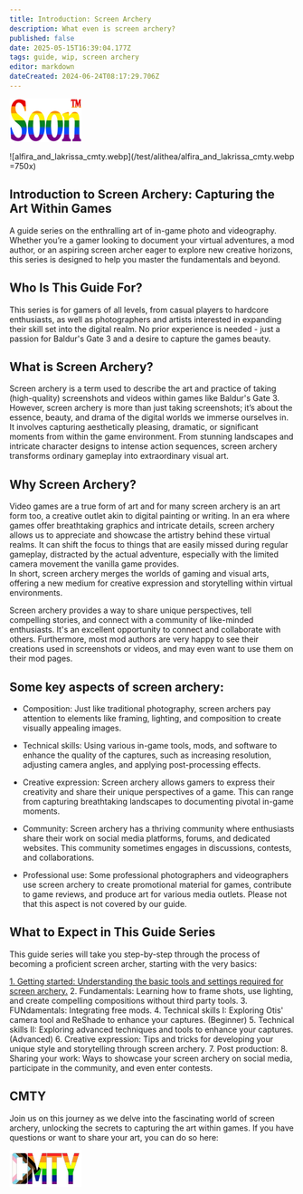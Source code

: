 ```yaml
---
title: Introduction: Screen Archery
description: What even is screen archery?
published: false
date: 2025-05-15T16:39:04.177Z
tags: guide, wip, screen archery
editor: markdown
dateCreated: 2024-06-24T08:17:29.706Z
---
```


![](/test/alithea/soon_tm.webp)

![alfira_and_lakrissa_cmty.webp](/test/alithea/alfira_and_lakrissa_cmty.webp =750x)

## Introduction to Screen Archery: Capturing the Art Within Games

A guide series on the enthralling art of in-game photo and videography. Whether you’re a gamer looking to document your virtual adventures, a mod author, or an aspiring screen archer eager to explore new creative horizons, this series is designed to help you master the fundamentals and beyond.

## Who Is This Guide For?

This series is for gamers of all levels, from casual players to hardcore enthusiasts, as well as photographers and artists interested in expanding their skill set into the digital realm. No prior experience is needed - just a passion for Baldur's Gate 3 and a desire to capture the games beauty.

## What is Screen Archery?

Screen archery is a term used to describe the art and practice of taking (high-quality) screenshots and videos within games like Baldur's Gate 3. However, screen archery is more than just taking screenshots; it’s about the essence, beauty, and drama of the digital worlds we immerse ourselves in. It involves capturing aesthetically pleasing, dramatic, or significant moments from within the game environment. From stunning landscapes and intricate character designs to intense action sequences, screen archery transforms ordinary gameplay into extraordinary visual art.

## Why Screen Archery?

Video games are a true form of art and for many screen archery is an art form too, a creative outlet akin to digital painting or writing. In an era where games offer breathtaking graphics and intricate details, screen archery allows us to appreciate and showcase the artistry behind these virtual realms. It can shift the focus to things that are easily missed during regular gameplay, distracted by the actual adventure, especially with the limited camera movement the vanilla game provides.   
In short, screen archery merges the worlds of gaming and visual arts, offering a new medium for creative expression and storytelling within virtual environments.

Screen archery provides a way to share unique perspectives, tell compelling stories, and connect with a community of like-minded enthusiasts. It's an excellent opportunity to connect and collaborate with others. Furthermore, most mod authors are very happy to see their creations used in screenshots or videos, and may even want to use them on their mod pages.

## Some key aspects of screen archery:

- Composition: Just like traditional photography, screen archers pay attention to elements like framing, lighting, and composition to create visually appealing images.

- Technical skills: Using various in-game tools, mods, and software to enhance the quality of the captures, such as increasing resolution, adjusting camera angles, and applying post-processing effects.

- Creative expression: Screen archery allows gamers to express their creativity and share their unique perspectives of a game. This can range from capturing breathtaking landscapes to documenting pivotal in-game moments.

- Community: Screen archery has a thriving community where enthusiasts share their work on social media platforms, forums, and dedicated websites. This community sometimes engages in discussions, contests, and collaborations.

- Professional use: Some professional photographers and videographers use screen archery to create promotional material for games, contribute to game reviews, and produce art for various media outlets. Please not that this aspect is not covered by our guide. 

## What to Expect in This Guide Series

This guide series will take you step-by-step through the process of becoming a proficient screen archer, starting with the very basics:

[1.  Getting started: Understanding the basic tools and settings required for screen archery.](/Tutorials/Screen-Archery/screen-archery-guide-part-1)
2.  Fundamentals: Learning how to frame shots, use lighting, and create compelling compositions without third party tools.
3.  FUNdamentals: Integrating free mods.
4.  Technical skills I: Exploring Otis' camera tool and ReShade to enhance your captures. (Beginner)
5.  Technical skills II: Exploring advanced techniques and tools to enhance your captures. (Advanced)
6.  Creative expression: Tips and tricks for developing your unique style and storytelling through screen archery.
7.  Post production:
8.  Sharing your work: Ways to showcase your screen archery on social media, participate in the community, and even enter contests.

## CMTY

Join us on this journey as we delve into the fascinating world of screen archery, unlocking the secrets to capturing the art within games. If you have questions or want to share your art, you can do so here:

![](/test/alithea/cmty_pride_logo.webp)

